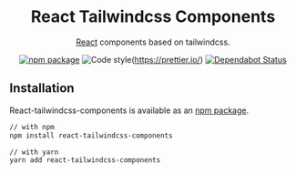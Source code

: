 <h1 align="center">React Tailwindcss Components</h1>
<div align="center">

 [React](https://reactjs.org/) components based on tailwindcss.
 
 [![npm package](https://img.shields.io/badge/npm%40latest-v0.1.0-blue)](https://www.npmjs.com/package/@material-ui/core)
 ![Code style](https://img.shields.io/badge/code_style-prettier-ff69b4.svg)(https://prettier.io/)
 [![Dependabot Status](https://api.dependabot.com/badges/status?host=github&repo=mui-org/material-ui)](https://dependabot.com)
 
</div>

## Installation

React-tailwindcss-components is available as an [npm package](https://www.npmjs.com/package/@material-ui/core).

```sh
// with npm
npm install react-tailwindcss-components

// with yarn
yarn add react-tailwindcss-components
```
